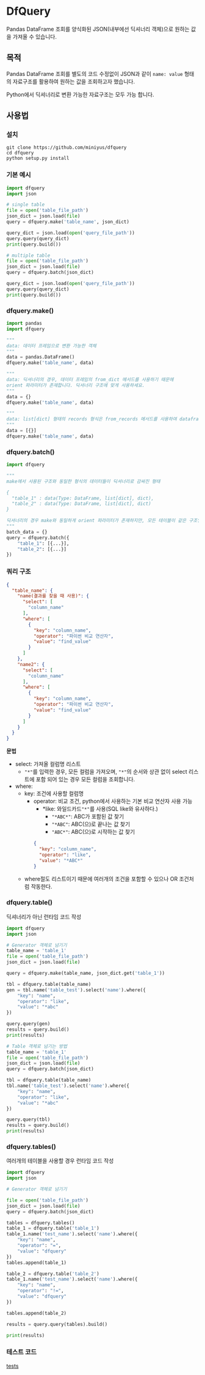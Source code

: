 # DfQuery

Pandas DataFrame 조회를 양식화된 JSON(내부에선 딕셔너리 객체)으로 원하는 값을 가져올 수 있습니다.

## 목적

Pandas DataFrame 조회를 별도의 코드 수정없이 JSON과 같이 ```name: value``` 형태의 자료구조를 활용하여 원하는 값을 조회하고자 했습니다.

Python에서 딕셔너리로 변환 가능한 자료구조는 모두 가능 합니다.

## 사용법

### 설치

```
git clone https://github.com/miniyus/dfquery
cd dfquery
python setup.py install
```

### 기본 예시

```python
import dfquery
import json

# single table
file = open('table_file_path')
json_dict = json.load(file)
query = dfquery.make('table_name', json_dict)

query_dict = json.load(open('query_file_path'))
query.query(query_dict)
print(query.build())

# multiple table
file = open('table_file_path')
json_dict = json.load(file)
query = dfquery.batch(json_dict)

query_dict = json.load(open('query_file_path'))
query.query(query_dict)
print(query.build())
```

### dfquery.make()

```python
import pandas
import dfquery

"""
data: 데이터 프레임으로 변환 가능한 객체
"""
data = pandas.DataFrame()
dfquery.make('table_name', data)

"""
data: 딕셔너리의 경우, 데이터 프레임의 from_dict 메서드를 사용하기 때문에
orient 파라미터가 존재합니다. 딕셔너리 구조에 맞게 사용하세요.
"""
data = {}
dfquery.make('table_name', data)

"""
data: list[dict] 형태의 records 형식은 from_records 메서드를 사용하여 dataframe으로 변환합니다.
"""
data = [{}]
dfquery.make('table_name', data)

```

### dfquery.batch()

```python
import dfquery

"""
make에서 사용된 구조와 동일한 형식의 데이터들이 딕셔너리로 감싸진 형태

{
  "table_1" : data(Type: DataFrame, list[dict], dict),
  "table_2" : data(Type: DataFrame, list[dict], dict)
}

딕셔너리의 경우 make와 동일하게 orient 파라미터가 존재하지만, 모든 테이블이 같은 구조일경우만 정상 작동합니다.
"""
batch_data = {}
query = dfquery.batch({
    "table_1": [{...}],
    "table_2": [{...}]
})

```

### 쿼리 구조

```json
{
  "table_name": {
    "name(결과를 찾을 때 사용)": {
      "select": [
        "column_name"
      ],
      "where": [
        {
          "key": "column_name",
          "operator": "파이썬 비교 연산자",
          "value": "find_value"
        }
      ]
    },
    "name2": {
      "select": [
        "column_name"
      ],
      "where": [
        {
          "key": "column_name",
          "operator": "파이썬 비교 연산자",
          "value": "find_value"
        }
      ]
    }
  }
}
```

**문법**

- select: 가져올 컬럼명 리스트
    - ```"*"```를 입력한 경우, 모든 컬럼을 가져오며, ```"*"```의 순서와 상관 없이 select 리스트에 포함 되어 있는 경우 모든 컬럼을 조회합니다.
- where:
    - key: 조건에 사용할 컬럼명
        - operator: 비교 조건, python에서 사용하는 기본 비교 연산자 사용 가능
            - *like: 와일드카드```"*"```를 사용(SQL like와 유사하다.)
                - ```"*ABC*"```: ABC가 포함된 값 찾기
                - ```"*ABC"```: ABC(으)로 끝나는 값 찾기
                - ```"ABC*"```: ABC(으)로 시작하는 값 찾기
          ```json
          {
            "key": "column_name",
            "operator": "like",
            "value": "*ABC*"    
          }
          ```
    - where절도 리스트이기 때문에 여러개의 조건을 포함할 수 있으나 OR 조건처럼 작동한다.

### dfquery.table()

딕셔너리가 아닌 런타임 코드 작성

```python
import dfquery
import json

# Generator 객체로 넘기기
table_name = 'table_1'
file = open('table_file_path')
json_dict = json.load(file)

query = dfquery.make(table_name, json_dict.get('table_1'))

tbl = dfquery.table(table_name)
gen = tbl.name('table_test').select('name').where({
    "key": "name",
    "operator": "like",
    "value": "*abc"
})

query.query(gen)
results = query.build()
print(results)

# Table 객체로 넘기는 방법
table_name = 'table_1'
file = open('table_file_path')
json_dict = json.load(file)
query = dfquery.batch(json_dict)

tbl = dfquery.table(table_name)
tbl.name('table_test').select('name').where({
    "key": "name",
    "operator": "like",
    "value": "*abc"
})

query.query(tbl)
results = query.build()
print(results)
```

### dfquery.tables()

여러개의 테이블을 사용할 경우 런타임 코드 작성

```python
import dfquery
import json

# Generator 객체로 넘기기

file = open('table_file_path')
json_dict = json.load(file)
query = dfquery.batch(json_dict)

tables = dfquery.tables()
table_1 = dfquery.table('table_1')
table_1.name('test_name').select('name').where({
    "key": "name",
    "operator": "=",
    "value": "dfquery"
})
tables.append(table_1)

table_2 = dfquery.table('table_2')
table_1.name('test_name').select('name').where({
    "key": "name",
    "operator": "!=",
    "value": "dfquery"
})

tables.append(table_2)

results = query.query(tables).build()

print(results)
```

### 테스트 코드

[tests](./tests)